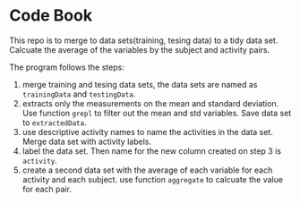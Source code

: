 Code Book
================
This repo is to merge to data sets(training, tesing data) to a tidy data set. Calcuate the average of the variables by the subject and activity pairs.

The program follows the steps:

1. merge training and tesing data sets, the data sets are named as `trainingData` and `testingData`.
2. extracts only the measurements on the mean and standard deviation. Use function `grepl` to filter out the mean and std variables. Save data set to `extractedData`.
3. use descriptive activity names to name the activities in the data set. Merge data set with activity labels.
4. label the data set. Then name for the new column created on step 3 is `activity`.
5. create a second data set with the average of each variable for each activity and each subject. use function `aggregate` to calcuate the value for each pair.